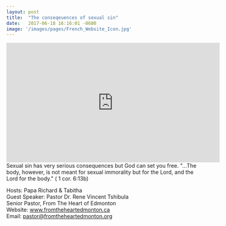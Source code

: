 ```yaml
---
layout: post
title:  "The conseqeuences of sexual sin"
date:   2017-06-18 16:16:01 -0600
image: '/images/pages/French_Website_Icon.jpg'
---
```

<iframe width="560" height="315" src="https://www.youtube.com/embed/IZOVYSyDbb0" frameborder="0" allowfullscreen></iframe>
Sexual sin has very serious consequences but God can set you free. "...The body, however, is not meant for sexual immorality but for the Lord, and the Lord for the body." ( 1 cor. 6:13b)

Hosts: Papa Richard & Tabitha <br>
Guest Speaker: Pastor Dr. Rene Vincent Tshibula <br>
Senior Pastor, From The Heart of Edmonton <br>
Website: <a href="http://www.fromtheheartedmonton.ca">www.fromtheheartedmonton.ca </a> <br>
Email: pastor@fromtheheartedmonton.org



